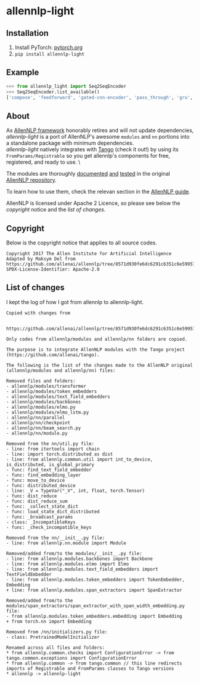 # allennlp-light

## Installation

1) Install PyTorch: [pytorch.org](https://pytorch.org/)
2) `pip install allennlp-light`

## Example
    
```python
>>> from allennlp_light import Seq2SeqEncoder
>>> Seq2SeqEncoder.list_available()
['compose', 'feedforward', 'gated-cnn-encoder', 'pass_through', 'gru', 'lstm', 'rnn', 'augmented_lstm', 'alternating_lstm', 'stacked_bidirectional_lstm', 'pytorch_transformer']
```

## About 

As [AllenNLP framework](https://github.com/allenai/allennlp) honorably retires and will not update dependencies, *allennlp-light* is a port of AllenNLP's awesome `modules` and `nn` portions into a standalone package with minimum dependencies.\
*allennlp-light* natively integrates with [Tango](https://github.com/allenai/tango) (check it out!) by using its `FromParams/Registrable` so you get allennlp's components for free, registered, and ready to use. \

The modules are thoroughly [documented](https://docs.allennlp.org/main/) [and](https://github.com/allenai/allennlp/tree/main/tests/nn) [tested](https://github.com/allenai/allennlp/tree/main/tests/modules) in the original [AllenNLP repository](https://github.com/allenai/allennlp).

To learn how to use them, check the relevan section in the [AllenNLP guide](https://guide.allennlp.org/common-architectures).

AllenNLP is licensed under Apache 2 Licence, so please see below the *copyright* notice and the *list of changes*.

## Copyright

Below is the copyright notice that applies to all source codes.

```
Copyright 2017 The Allen Institute for Artificial Intelligence
Adapted by Maksym Del from https://github.com/allenai/allennlp/tree/8571d930fe6dc6291c6351c6e599576b007cf22f
SPDX-License-Identifier: Apache-2.0
```

## List of changes

I kept the log of how I got from allennlp to allennlp-light.

```
Copied with changes from 
   
    https://github.com/allenai/allennlp/tree/8571d930fe6dc6291c6351c6e599576b007cf22f

Only codes from allennlp/modules and allennlp/nn folders are copied.

The purpose is to integrate AllenNLP modules with the Tango project (https://github.com/allenai/tango).

The following is the list of the changes made to the AllenNLP original (allennlp/modules and allennlp/nn) files:

Removed files and folders:
- allennlp/modules/transformer
- allennlp/modules/token_embedders
- allennlp/modules/text_field_embedders
- allennlp/modules/backbones
- allennlp/modules/elmo.py
- allennlp/modules/elmo_lstm.py
- allennlp/nn/parallel
- allennlp/nn/checkpoint
- allennlp/nn/beam_search.py
- allennlp/nn/module.py

Removed from the nn/util.py file:
- line: from itertools import chain
- line: import torch.distributed as dist
- line: from allennlp.common.util import int_to_device, is_distributed, is_global_primary
- func: find_text_field_embedder
- func: find_embedding_layer
- func: move_to_device
- func: distributed_device
- line: _V = TypeVar("_V", int, float, torch.Tensor)
- func: dist_reduce
- func: dist_reduce_sum
- func: _collect_state_dict
- func: load_state_dict_distributed
- func: _broadcast_params
- class: _IncompatibleKeys
- func: _check_incompatible_keys 

Removed from the nn/__init__.py file:
- line: from allennlp.nn.module import Module

Removed/added from/to the modules/__init__.py file:
- line: from allennlp.modules.backbones import Backbone
- line: from allennlp.modules.elmo import Elmo
- line: from allennlp.modules.text_field_embedders import TextFieldEmbedder
- line: from allennlp.modules.token_embedders import TokenEmbedder, Embedding
+ line: from allennlp.modules.span_extractors import SpanExtractor

Removed/added from/to the modules/span_extractors/span_extractor_with_span_width_embedding.py file:
- from allennlp.modules.token_embedders.embedding import Embedding
+ from torch.nn import Embedding

Removed from /nn/initializers.py file:
- class: PretrainedModelInitializer

Renamed across all files and folders:
* from allennlp.common.checks import ConfigurationError -> from tango.common.exceptions import ConfigurationError 
* from allennlp.common -> from tango.common // this line redirects imports of Registrable and FromParams classes to Tango versions
* allennlp -> allennlp-light
```